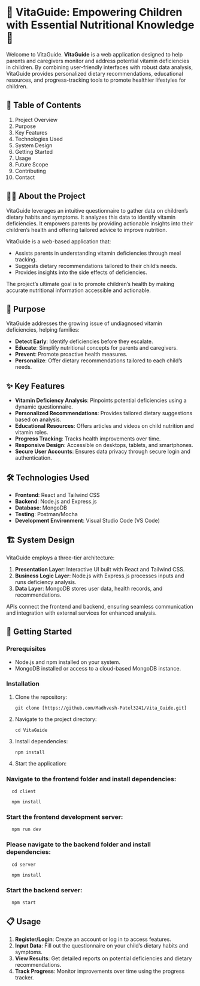 # 🌟 VitaGuide: Empowering Children with Essential Nutritional Knowledge 🌟

Welcome to VitaGuide.  **VitaGuide** is a web application designed to help parents and caregivers monitor and address potential vitamin deficiencies in children. By combining user-friendly interfaces with robust data analysis, VitaGuide provides personalized dietary recommendations, educational resources, and progress-tracking tools to promote healthier lifestyles for children.

## 📖 Table of Contents
 1. Project Overview
 2. Purpose
 3. Key Features
 4. Technologies Used
 5. System Design
 6. Getting Started
 7. Usage
 8. Future Scope
 9. Contributing
 10. Contact

## 🧑‍💻 About the Project

VitaGuide leverages an intuitive questionnaire to gather data on children’s dietary habits and symptoms. It analyzes this data to identify vitamin deficiencies. It empowers parents by providing actionable insights into their children’s health and offering tailored advice to improve nutrition.

VitaGuide is a web-based application that:

 - Assists parents in understanding vitamin deficiencies through meal tracking.
 - Suggests dietary recommendations tailored to their child’s needs.
 - Provides insights into the side effects of deficiencies.

The project’s ultimate goal is to promote children’s health by making accurate nutritional information accessible and actionable.

## 🎯 Purpose

VitaGuide addresses the growing issue of undiagnosed vitamin deficiencies, helping families:

 - **Detect Early**: Identify deficiencies before they escalate.
 - **Educate**: Simplify nutritional concepts for parents and caregivers.
 - **Prevent**: Promote proactive health measures.
 - **Personalize**: Offer dietary recommendations tailored to each child’s needs.


## ✨ Key Features

 - **Vitamin Deficiency Analysis**: Pinpoints potential deficiencies using a dynamic questionnaire.
 - **Personalized Recommendations**: Provides tailored dietary suggestions based on analysis.
 - **Educational Resources**: Offers articles and videos on child nutrition and vitamin roles.
 - **Progress Tracking**: Tracks health improvements over time.
 - **Responsive Design**: Accessible on desktops, tablets, and smartphones.
 - **Secure User Accounts**: Ensures data privacy through secure login and authentication.

## 🛠️ Technologies Used

 - **Frontend**: React and Tailwind CSS
 - **Backend**: Node.js and Express.js
 - **Database**: MongoDB
 - **Testing**: Postman/Mocha
 - **Development Environment**: Visual Studio Code (VS Code)

## 🏗️ System Design

VitaGuide employs a three-tier architecture:

 1. **Presentation Layer**: Interactive UI built with React and Tailwind CSS.
 2. **Business Logic Layer**: Node.js with Express.js processes inputs and runs deficiency analysis.
 3. **Data Layer**: MongoDB stores user data, health records, and recommendations.

APIs connect the frontend and backend, ensuring seamless communication and integration with external services for enhanced analysis.

## 🚀 Getting Started

### Prerequisites

 - Node.js and npm installed on your system.
 - MongoDB installed or access to a cloud-based MongoDB instance.

### Installation

 1. Clone the repository:

        git clone [https://github.com/Madhvesh-Patel3241/Vita_Guide.git]
    
 2. Navigate to the project directory:

        cd VitaGuide
    
 3. Install dependencies:

        npm install

 4. Start the application:
    
### Navigate to the frontend folder and install dependencies: 
      cd client
     
      npm install
     
### Start the frontend development server: 
      npm run dev 

### Please navigate to the backend folder and install dependencies: 
      cd server
      
      npm install
      
### Start the backend server: 
      npm start

## 📋 Usage

 1. **Register/Login**: Create an account or log in to access features.
 2. **Input Data**: Fill out the questionnaire on your child’s dietary habits and symptoms.
 3. **View Results**: Get detailed reports on potential deficiencies and dietary recommendations.
 4. **Track Progress**: Monitor improvements over time using the progress tracker.

